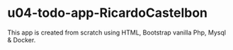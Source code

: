 # u04-todo-app-RicardoCastelbon

This app is created from scratch using HTML, Bootstrap vanilla Php, Mysql & Docker.

